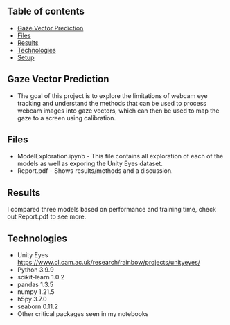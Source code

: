## Table of contents
* [Gaze Vector Prediction](#gaze-vector-prediction)
* [Files](#files)
* [Results](#results)
* [Technologies](#technologies)
* [Setup](#setup)


## Gaze Vector Prediction
* The goal of this project is to explore the limitations of webcam eye tracking and understand the methods that can be used to process webcam images into gaze vectors, which can then be used to map the gaze to a screen using calibration.

## Files
* ModelExploration.ipynb - This file contains all exploration of each of the models as well as exporing the Unity Eyes dataset.
* Report.pdf - Shows results/methods and a discussion. 

## Results
I compared three models based on performance and training time, check out Report.pdf to see more.

## Technologies
* Unity Eyes https://www.cl.cam.ac.uk/research/rainbow/projects/unityeyes/
* Python 3.9.9 
* scikit-learn 1.0.2
* pandas 1.3.5
* numpy 1.21.5
* h5py 3.7.0
* seaborn 0.11.2
* Other critical packages seen in my notebooks
